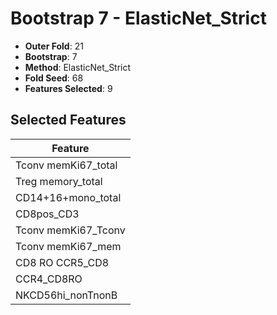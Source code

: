 # Bootstrap 7 - ElasticNet_Strict

- **Outer Fold**: 21
- **Bootstrap**: 7
- **Method**: ElasticNet_Strict
- **Fold Seed**: 68
- **Features Selected**: 9

## Selected Features

| Feature |
|---------|
| Tconv memKi67_total |
| Treg memory_total |
| CD14+16+mono_total |
| CD8pos_CD3 |
| Tconv memKi67_Tconv |
| Tconv memKi67_mem |
| CD8 RO CCR5_CD8 |
| CCR4_CD8RO |
| NKCD56hi_nonTnonB |
